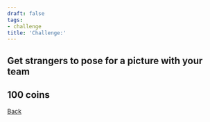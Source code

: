 ```yaml
---
draft: false
tags:
- challenge
title: 'Challenge:'
---
```

## Get strangers to pose for a picture with your team
## 100 coins
[Back](/jetlag) 
